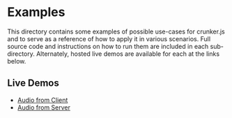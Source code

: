 # Examples

This directory contains some examples of possible use-cases for crunker.js and to serve as a reference of how to apply it in various scenarios. Full source code and instructions on how to run them are included in each sub-directory. Alternately, hosted live demos are available for each at the links below.

## Live Demos
* [Audio from Client](https://gitcdn.xyz/repo/jackedgson/crunker/master/examples/client/index.html)
* [Audio from Server](https://gitcdn.xyz/repo/jackedgson/crunker/master/examples/server/index.html)
